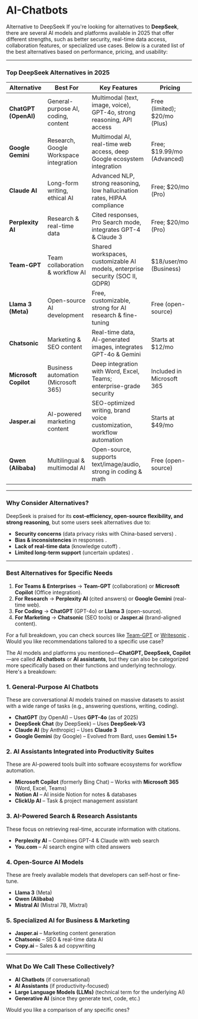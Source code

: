 # AI-Chatbots
Alternative to DeepSeek
If you're looking for alternatives to **DeepSeek**, there are several AI models and platforms available in 2025 that offer different strengths, such as better security, real-time data access, collaboration features, or specialized use cases. Below is a curated list of the best alternatives based on performance, pricing, and usability:

---

### **Top DeepSeek Alternatives in 2025** 

| **Alternative**       | **Best For**                          | **Key Features**                                                                 | **Pricing**                     |
|-----------------------|---------------------------------------|---------------------------------------------------------------------------------|---------------------------------|
| **ChatGPT (OpenAI)**  | General-purpose AI, coding, content   | Multimodal (text, image, voice), GPT-4o, strong reasoning, API access           | Free (limited); $20/mo (Plus)  |
| **Google Gemini**     | Research, Google Workspace integration | Multimodal AI, real-time web access, deep Google ecosystem integration           | Free; $19.99/mo (Advanced)     |
| **Claude AI**         | Long-form writing, ethical AI         | Advanced NLP, strong reasoning, low hallucination rates, HIPAA compliance       | Free; $20/mo (Pro)             |
| **Perplexity AI**     | Research & real-time data             | Cited responses, Pro Search mode, integrates GPT-4 & Claude 3                   | Free; $20/mo (Pro)             |
| **Team-GPT**          | Team collaboration & workflow AI      | Shared workspaces, customizable AI models, enterprise security (SOC II, GDPR)   | $18/user/mo (Business)         |
| **Llama 3 (Meta)**    | Open-source AI development            | Free, customizable, strong for AI research & fine-tuning                        | Free (open-source)             |
| **Chatsonic**         | Marketing & SEO content               | Real-time data, AI-generated images, integrates GPT-4o & Gemini                 | Starts at $12/mo               |
| **Microsoft Copilot** | Business automation (Microsoft 365)  | Deep integration with Word, Excel, Teams; enterprise-grade security             | Included in Microsoft 365      |
| **Jasper.ai**         | AI-powered marketing content          | SEO-optimized writing, brand voice customization, workflow automation           | Starts at $49/mo               |
| **Qwen (Alibaba)**    | Multilingual & multimodal AI          | Open-source, supports text/image/audio, strong in coding & math                 | Free (open-source)             |

---

### **Why Consider Alternatives?**
DeepSeek is praised for its **cost-efficiency, open-source flexibility, and strong reasoning**, but some users seek alternatives due to:
- **Security concerns** (data privacy risks with China-based servers) .
- **Bias & inconsistencies** in responses .
- **Lack of real-time data** (knowledge cutoff) .
- **Limited long-term support** (uncertain updates) .

---

### **Best Alternatives for Specific Needs**
1. **For Teams & Enterprises** → **Team-GPT** (collaboration) or **Microsoft Copilot** (Office integration).  
2. **For Research** → **Perplexity AI** (cited answers) or **Google Gemini** (real-time web).  
3. **For Coding** → **ChatGPT** (GPT-4o) or **Llama 3** (open-source).  
4. **For Marketing** → **Chatsonic** (SEO tools) or **Jasper.ai** (brand-aligned content).  

For a full breakdown, you can check sources like [Team-GPT](https://team-gpt.com/blog/deepseek-alternatives/) or [Writesonic](https://writesonic.com/blog/deepseek-alternatives) . Would you like recommendations tailored to a specific use case?


The AI models and platforms you mentioned—**ChatGPT, DeepSeek, Copilot**—are called **AI chatbots** or **AI assistants**, but they can also be categorized more specifically based on their functions and underlying technology. Here's a breakdown:

### **1. General-Purpose AI Chatbots**  
These are conversational AI models trained on massive datasets to assist with a wide range of tasks (e.g., answering questions, writing, coding).  
- **ChatGPT** (by OpenAI) – Uses **GPT-4o** (as of 2025)  
- **DeepSeek Chat** (by DeepSeek) – Uses **DeepSeek-V3**  
- **Claude AI** (by Anthropic) – Uses **Claude 3**  
- **Google Gemini** (by Google) – Evolved from Bard, uses **Gemini 1.5+**  

### **2. AI Assistants Integrated into Productivity Suites**  
These are AI-powered tools built into software ecosystems for workflow automation.  
- **Microsoft Copilot** (formerly Bing Chat) – Works with **Microsoft 365** (Word, Excel, Teams)  
- **Notion AI** – AI inside Notion for notes & databases  
- **ClickUp AI** – Task & project management assistant  

### **3. AI-Powered Search & Research Assistants**  
These focus on retrieving real-time, accurate information with citations.  
- **Perplexity AI** – Combines GPT-4 & Claude with web search  
- **You.com** – AI search engine with cited answers  

### **4. Open-Source AI Models**  
These are freely available models that developers can self-host or fine-tune.  
- **Llama 3** (Meta)  
- **Qwen (Alibaba)**  
- **Mistral AI** (Mistral 7B, Mixtral)  

### **5. Specialized AI for Business & Marketing**  
- **Jasper.ai** – Marketing content generation  
- **Chatsonic** – SEO & real-time data AI  
- **Copy.ai** – Sales & ad copywriting  

---

### **What Do We Call These Collectively?**  
- **AI Chatbots** (if conversational)  
- **AI Assistants** (if productivity-focused)  
- **Large Language Models (LLMs)** (technical term for the underlying AI)  
- **Generative AI** (since they generate text, code, etc.)  

Would you like a comparison of any specific ones?
